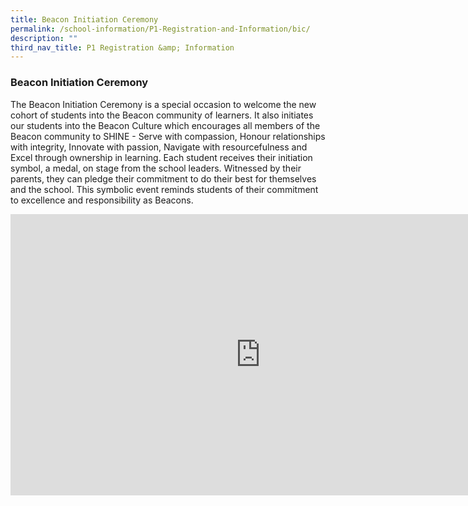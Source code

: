 ```yaml
---
title: Beacon Initiation Ceremony
permalink: /school-information/P1-Registration-and-Information/bic/
description: ""
third_nav_title: P1 Registration &amp; Information
---
```

### Beacon Initiation Ceremony

The Beacon Initiation Ceremony is a special occasion to welcome the new cohort of students into the Beacon community of learners. It also initiates our students into the Beacon Culture which encourages all members of the Beacon community to SHINE - Serve with compassion, Honour relationships with integrity, Innovate with passion, Navigate with resourcefulness and Excel through ownership in learning. Each student receives their initiation symbol, a medal, on stage from the school leaders. Witnessed by their parents, they can pledge their commitment to do their best for themselves and the school. This symbolic event reminds students of their commitment to excellence and responsibility as Beacons.

<iframe allowfullscreen="true" height="450" width="800" frameborder="0" src="https://docs.google.com/presentation/d/e/2PACX-1vQgIjgKGwvO2cuff3Nv8QUIwWfK4HeBWCCn650lWis1i5Rzudb5VIJ3mCvNQcQLjVniAOl71_azrCPr/embed?start=false&amp;loop=false&amp;delayms=3000"></iframe>